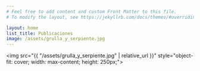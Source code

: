 ```yaml
---
# Feel free to add content and custom Front Matter to this file.
# To modify the layout, see https://jekyllrb.com/docs/themes/#overriding-theme-defaults

layout: home
list_title: Publicaciones
image: /assets/grulla_y_serpiente.jpg
---
```

<img src="{{ "/assets/grulla_y_serpiente.jpg" | relative_url }}" style="object-fit: cover; width: max-content; height: 250px;">